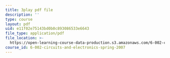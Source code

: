 ```yaml
---
title: 3play pdf file
description: ''
type: course
layout: pdf
uid: e11f02e75143bd0b0c893086533e6643
file_type: application/pdf
file_location: >-
  https://open-learning-course-data-production.s3.amazonaws.com/6-002-circuits-and-electronics-spring-2007/e11f02e75143bd0b0c893086533e6643_JB2HgohNHYQ.pdf
course_id: 6-002-circuits-and-electronics-spring-2007
---
```

